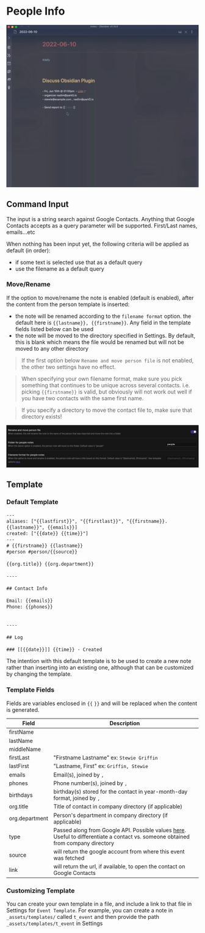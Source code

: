 # People Info

![](images/contact-insert.gif)

## Command Input

The input is a string search against Google Contacts. Anything that Google Contacts accepts as a query parameter will be supported. First/Last names, emails...etc

When nothing has been input yet, the following criteria will be applied as default (in order):

- if some text is selected use that as a default query
- use the filename as a default query

### Move/Rename

If the option to move/rename the note is enabled (default is enabled), after the content from the person template is inserted:

- the note will be renamed according to the `filename format` option. the default here is `{{lastname}}, {{firstname}}`. Any field in the template fields listed below can be used
- the note will be moved to the directory specified in Settings. By default, this is blank which means the file would be renamed but will not be moved to any other directory

> If the first option below `Rename and move person file` is not enabled, the other two settings have no effect.

> When specifying your own filename format, make sure you pick something that continues to be unique across several contacts. i.e. picking `{{firstname}}` is valid, but obviously will not work out well if you have two contacts with the same first name.

> If you specify a directory to move the contact file to, make sure that directory exists!

![](images/person-move-settings.png)

## Template

### Default Template

```
---
aliases: ["{{lastfirst}}", "{{firstlast}}", "{{firstname}}.{{lastname}}", {{emails}}]
created: ["{{date}} {{time}}"]
---
# {{firstname}} {{lastname}}
#person #person/{{source}}

{{org.title}} {{org.department}}

----

## Contact Info

Email: {{emails}}
Phone: {{phones}}


----

## Log

### [[{{date}}]] {{time}} - Created
```

The intention with this default template is to be used to create a new note rather than inserting into an existing one, although that can be customized by changing the template.

### Template Fields

Fields are variables enclosed in `{{` `}}` and will be replaced when the content is generated.

| Field          | Description                                                                                                                                                                                                    |
| -------------- | -------------------------------------------------------------------------------------------------------------------------------------------------------------------------------------------------------------- |
| firstName      |                                                                                                                                                                                                                |
| lastName       |                                                                                                                                                                                                                |
| middleName     |                                                                                                                                                                                                                |
| firstLast      | "Firstname Lastname" ex: `Stewie Griffin`                                                                                                                                                                      |
| lastFirst      | "Lastname, First" ex: `Griffin, Stewie`                                                                                                                                                                        |
| emails         | Email(s), joined by `,`                                                                                                                                                                                        |
| phones         | Phone number(s), joined by `,`                                                                                                                                                                                 |
| birthdays      | birthday(s) stored for the contact in year-month-day format, joined by `,`                                                                                                                                     |
| org.title      | Title of contact in company directory (if applicable)                                                                                                                                                          |
| org.department | Person's department in company directory (if applicable)                                                                                                                                                       |
| type           | Passed along from Google API. Possible values [here](https://developers.google.com/people/api/rest/v1/people#Person.SourceType). Useful to differentiate a contact vs. someone obtained from company directory |
| source         | will return the google account from where this event was fetched                                                                                                                                               |
| link           | will return the url, if available, to open the contact on Google Contacts                                                                                                                                      |

### Customizing Template

You can create your own template in a file, and include a link to that file in Settings for `Event Template`. For example, you can create a note in `_assets/templates/` called `t_event` and then provide the path `_assets/templates/t_event` in Settings

